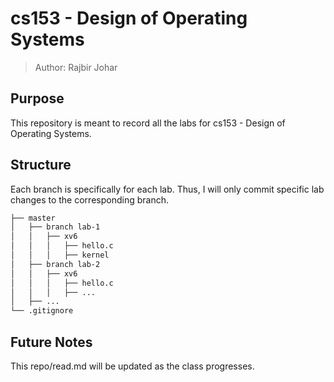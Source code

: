 # cs153 - Design of Operating Systems

> Author: Rajbir Johar

## Purpose

This repository is meant to record all the labs for cs153 - Design of Operating Systems.

## Structure

Each branch is specifically for each lab. Thus, I will only commit specific lab changes to the corresponding branch.

```bash
├── master
│   ├── branch lab-1
│   │   ├── xv6
│   │   │   ├── hello.c
│   │   │   ├── kernel
│   ├── branch lab-2
│   │   ├── xv6
│   │   │   ├── hello.c
│   │   │   ├── ...
│   ├── ...
└── .gitignore
```

## Future Notes

This repo/read.md will be updated as the class progresses.
